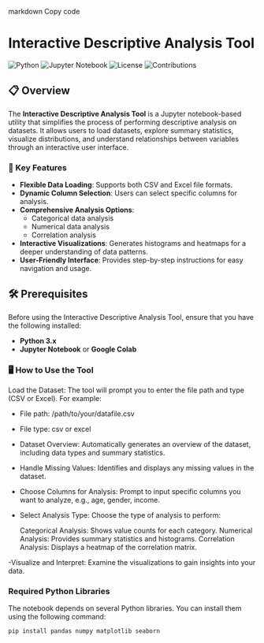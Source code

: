 markdown
Copy code
# Interactive Descriptive Analysis Tool

![Python](https://img.shields.io/badge/Python-3.x-blue?logo=python)
![Jupyter Notebook](https://img.shields.io/badge/Platform-Jupyter%20Notebook-orange?logo=jupyter)
![License](https://img.shields.io/badge/License-MIT-green)
![Contributions](https://img.shields.io/badge/Contributions-Welcome-brightgreen)

## 📋 Overview

The **Interactive Descriptive Analysis Tool** is a Jupyter notebook-based utility that simplifies the process of performing descriptive analysis on datasets. It allows users to load datasets, explore summary statistics, visualize distributions, and understand relationships between variables through an interactive user interface.

### 🚀 Key Features
- **Flexible Data Loading**: Supports both CSV and Excel file formats.
- **Dynamic Column Selection**: Users can select specific columns for analysis.
- **Comprehensive Analysis Options**:
  - Categorical data analysis
  - Numerical data analysis
  - Correlation analysis
- **Interactive Visualizations**: Generates histograms and heatmaps for a deeper understanding of data patterns.
- **User-Friendly Interface**: Provides step-by-step instructions for easy navigation and usage.

## 🛠️ Prerequisites

Before using the Interactive Descriptive Analysis Tool, ensure that you have the following installed:
- **Python 3.x**
- **Jupyter Notebook** or **Google Colab**


### 🖥️ How to Use the Tool
Load the Dataset: The tool will prompt you to enter the file path and type (CSV or Excel). For example:

- File path: /path/to/your/datafile.csv
- File type: csv or excel
- Dataset Overview: Automatically generates an overview of the dataset, including data types and summary statistics.

- Handle Missing Values: Identifies and displays any missing values in the dataset.

- Choose Columns for Analysis: Prompt to input specific columns you want to analyze, e.g., age, gender, income.

- Select Analysis Type: Choose the type of analysis to perform:

    Categorical Analysis: Shows value counts for each category.
    Numerical Analysis: Provides summary statistics and histograms.
    Correlation Analysis: Displays a heatmap of the correlation matrix.
  
-Visualize and Interpret: Examine the visualizations to gain insights into your data.

### Required Python Libraries
The notebook depends on several Python libraries. You can install them using the following command:
```bash
pip install pandas numpy matplotlib seaborn

